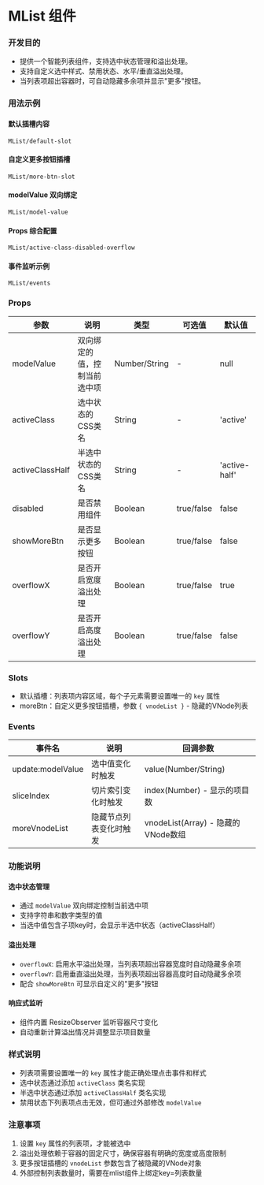 # MList 组件


### 开发目的

- 提供一个智能列表组件，支持选中状态管理和溢出处理。
- 支持自定义选中样式、禁用状态、水平/垂直溢出处理。
- 当列表项超出容器时，可自动隐藏多余项并显示"更多"按钮。

### 用法示例

#### 默认插槽内容
```demo
MList/default-slot
```

#### 自定义更多按钮插槽
```demo
MList/more-btn-slot
```

#### modelValue 双向绑定
```demo
MList/model-value
```

#### Props 综合配置
```demo
MList/active-class-disabled-overflow
```

#### 事件监听示例
```demo
MList/events
```

### Props

| 参数             | 说明                   | 类型          | 可选值      | 默认值    |
| ---------------- | ---------------------- | ------------- | ----------- | --------- |
| modelValue       | 双向绑定的值，控制当前选中项 | Number/String | -           | null      |
| activeClass      | 选中状态的CSS类名      | String        | -           | 'active'  |
| activeClassHalf  | 半选中状态的CSS类名    | String        | -           | 'active-half' |
| disabled         | 是否禁用组件           | Boolean       | true/false  | false     |
| showMoreBtn      | 是否显示更多按钮       | Boolean       | true/false  | false     |
| overflowX        | 是否开启宽度溢出处理   | Boolean       | true/false  | true      |
| overflowY        | 是否开启高度溢出处理   | Boolean       | true/false  | false     |

### Slots

- 默认插槽：列表项内容区域，每个子元素需要设置唯一的 `key` 属性
- moreBtn：自定义更多按钮插槽，参数 `{ vnodeList }` - 隐藏的VNode列表

### Events

| 事件名           | 说明                     | 回调参数                    |
| ---------------- | ------------------------ | --------------------------- |
| update:modelValue | 选中值变化时触发         | value(Number/String)        |
| sliceIndex       | 切片索引变化时触发       | index(Number) - 显示的项目数 |
| moreVnodeList    | 隐藏节点列表变化时触发   | vnodeList(Array) - 隐藏的VNode数组 |

### 功能说明

#### 选中状态管理
- 通过 `modelValue` 双向绑定控制当前选中项
- 支持字符串和数字类型的值
- 当选中值包含子项key时，会显示半选中状态（activeClassHalf）

#### 溢出处理
- `overflowX`: 启用水平溢出处理，当列表项超出容器宽度时自动隐藏多余项
- `overflowY`: 启用垂直溢出处理，当列表项超出容器高度时自动隐藏多余项
- 配合 `showMoreBtn` 可显示自定义的"更多"按钮

#### 响应式监听
- 组件内置 ResizeObserver 监听容器尺寸变化
- 自动重新计算溢出情况并调整显示项目数量

### 样式说明

- 列表项需要设置唯一的 `key` 属性才能正确处理点击事件和样式
- 选中状态通过添加 `activeClass` 类名实现
- 半选中状态通过添加 `activeClassHalf` 类名实现
- 禁用状态下列表项点击无效，但可通过外部修改 `modelValue`

### 注意事项

1. 设置 `key` 属性的列表项，才能被选中
2. 溢出处理依赖于容器的固定尺寸，确保容器有明确的宽度或高度限制
3. 更多按钮插槽的 `vnodeList` 参数包含了被隐藏的VNode对象
4. 外部控制列表数量时，需要在mlist组件上绑定key=列表数量